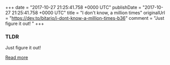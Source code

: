 +++
date = "2017-10-27 21:25:41.758 +0000 UTC"
publishDate = "2017-10-27 21:25:41.758 +0000 UTC"
title = "I don't know, a million times"
originalUrl = "https://dev.to/bitario/i-dont-know-a-million-times-b36"
comment = "Just figure it out! "
+++

### TLDR

Just figure it out! 

[Read more](https://dev.to/bitario/i-dont-know-a-million-times-b36)
